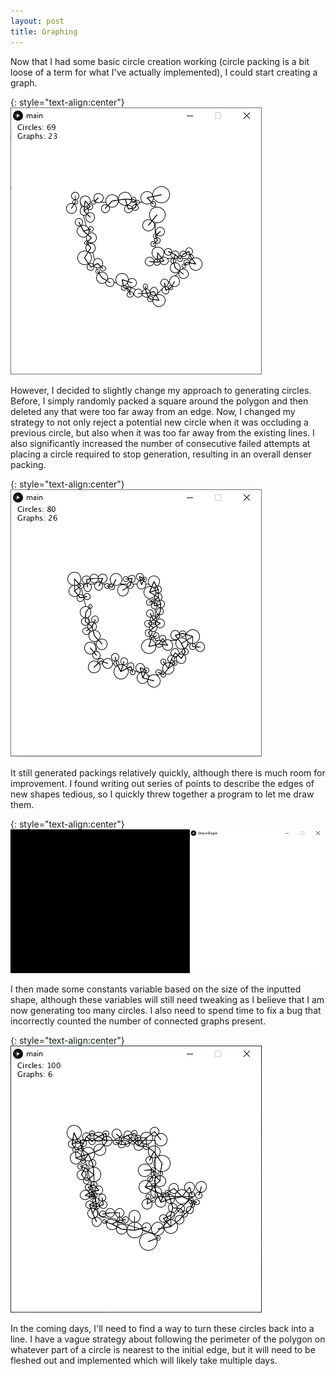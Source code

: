 ```yaml
---
layout: post
title: Graphing
---
```


Now that I had some basic circle creation working (circle packing is a bit loose of a term for what I've actually implemented), I could start creating a graph.

{: style="text-align:center"}
![A series of circles cover the edges of a polygon, with lines connecting the circles touching each other.](https://raw.githubusercontent.com/MichaelMBradley/Detailing/gh-pages/_assets/05-05/Graph.png)

However, I decided to slightly change my approach to generating circles. Before, I simply randomly packed a square around the polygon and then deleted any that were too far away from an edge. Now, I changed my strategy to not only reject a potential new circle when it was occluding a previous circle, but also when it was too far away from the existing lines. I also significantly increased the number of consecutive failed attempts at placing a circle required to stop generation, resulting in an overall denser packing.

{: style="text-align:center"}
![A series of edge packings, with the circles connected by a graph.](https://raw.githubusercontent.com/MichaelMBradley/Detailing/gh-pages/_assets/05-05/RealTime.gif)

It still generated packings relatively quickly, although there is much room for improvement. I found writing out series of points to describe the edges of new shapes tedious, so I quickly threw together a program to let me draw them.

{: style="text-align:center"}
![An irregular polygon is drawn.](https://raw.githubusercontent.com/MichaelMBradley/Detailing/gh-pages/_assets/05-05/Drawing.gif)

I then made some constants variable based on the size of the inputted shape, although these variables will still need tweaking as I believe that I am now generating too many circles. I also need to spend time to fix a bug that incorrectly counted the number of connected graphs present.

{: style="text-align:center"}
![A series of circles cover the edges of a polygon, with lines connecting the circles touching each other.](https://raw.githubusercontent.com/MichaelMBradley/Detailing/gh-pages/_assets/05-05/FixedGraph.png)

In the coming days, I'll need to find a way to turn these circles back into a line. I have a vague strategy about following the perimeter of the polygon on whatever part of a circle is nearest to the initial edge, but it will need to be fleshed out and implemented which will likely take multiple days.
